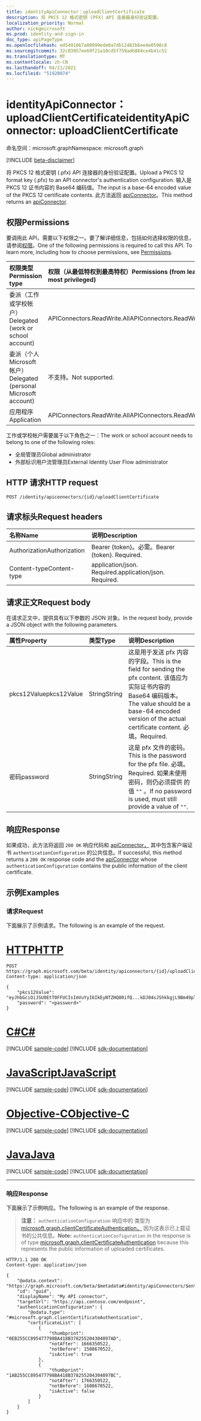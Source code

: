 ```yaml
---
title: identityApiConnector：uploadClientCertificate
description: 将 PKCS 12 格式密钥 (PFX) API 连接器身份验证配置。
localization_priority: Normal
author: nickgmicrosoft
ms.prod: identity-and-sign-in
doc_type: apiPageType
ms.openlocfilehash: ed5491867a08999ede0a7db12482b6ee4e0598c8
ms.sourcegitcommit: 32c83957ee69f21a10cd5f759adb884ce4b41c52
ms.translationtype: MT
ms.contentlocale: zh-CN
ms.lasthandoff: 04/21/2021
ms.locfileid: "51920074"
---
```

# <a name="identityapiconnector-uploadclientcertificate"></a><span data-ttu-id="db09d-103">identityApiConnector：uploadClientCertificate</span><span class="sxs-lookup"><span data-stu-id="db09d-103">identityApiConnector: uploadClientCertificate</span></span>

<span data-ttu-id="db09d-104">命名空间：microsoft.graph</span><span class="sxs-lookup"><span data-stu-id="db09d-104">Namespace: microsoft.graph</span></span>

[!INCLUDE [beta-disclaimer](../../includes/beta-disclaimer.md)]

<span data-ttu-id="db09d-105">将 PKCS 12 格式密钥 (.pfx) API 连接器的身份验证配置。</span><span class="sxs-lookup"><span data-stu-id="db09d-105">Upload a PKCS 12 format key (.pfx) to an API connector's authentication configuration.</span></span> <span data-ttu-id="db09d-106">输入是 PKCS 12 证书内容的 Base64 编码值。</span><span class="sxs-lookup"><span data-stu-id="db09d-106">The input is a base-64 encoded value of the PKCS 12 certificate contents.</span></span> <span data-ttu-id="db09d-107">此方法返回 [apiConnector](../resources/identityApiConnector.md)。</span><span class="sxs-lookup"><span data-stu-id="db09d-107">This method returns an [apiConnector](../resources/identityApiConnector.md).</span></span>

## <a name="permissions"></a><span data-ttu-id="db09d-108">权限</span><span class="sxs-lookup"><span data-stu-id="db09d-108">Permissions</span></span>

<span data-ttu-id="db09d-p102">要调用此 API，需要以下权限之一。要了解详细信息，包括如何选择权限的信息，请参阅[权限](/graph/permissions-reference)。</span><span class="sxs-lookup"><span data-stu-id="db09d-p102">One of the following permissions is required to call this API. To learn more, including how to choose permissions, see [Permissions](/graph/permissions-reference).</span></span>

| <span data-ttu-id="db09d-111">权限类型</span><span class="sxs-lookup"><span data-stu-id="db09d-111">Permission type</span></span>                        | <span data-ttu-id="db09d-112">权限（从最低特权到最高特权）</span><span class="sxs-lookup"><span data-stu-id="db09d-112">Permissions (from least to most privileged)</span></span> |
| :------------------------------------- | :------------------------------------------ |
| <span data-ttu-id="db09d-113">委派（工作或学校帐户）</span><span class="sxs-lookup"><span data-stu-id="db09d-113">Delegated (work or school account)</span></span>     | <span data-ttu-id="db09d-114">APIConnectors.ReadWrite.All</span><span class="sxs-lookup"><span data-stu-id="db09d-114">APIConnectors.ReadWrite.All</span></span> |
| <span data-ttu-id="db09d-115">委派（个人 Microsoft 帐户）</span><span class="sxs-lookup"><span data-stu-id="db09d-115">Delegated (personal Microsoft account)</span></span> | <span data-ttu-id="db09d-116">不支持。</span><span class="sxs-lookup"><span data-stu-id="db09d-116">Not supported.</span></span>  |
| <span data-ttu-id="db09d-117">应用程序</span><span class="sxs-lookup"><span data-stu-id="db09d-117">Application</span></span>                            | <span data-ttu-id="db09d-118">APIConnectors.ReadWrite.All</span><span class="sxs-lookup"><span data-stu-id="db09d-118">APIConnectors.ReadWrite.All</span></span> |

<span data-ttu-id="db09d-119">工作或学校帐户需要属于以下角色之一：</span><span class="sxs-lookup"><span data-stu-id="db09d-119">The work or school account needs to belong to one of the following roles:</span></span>

* <span data-ttu-id="db09d-120">全局管理员</span><span class="sxs-lookup"><span data-stu-id="db09d-120">Global administrator</span></span>
* <span data-ttu-id="db09d-121">外部标识用户流管理员</span><span class="sxs-lookup"><span data-stu-id="db09d-121">External Identity User Flow administrator</span></span>

## <a name="http-request"></a><span data-ttu-id="db09d-122">HTTP 请求</span><span class="sxs-lookup"><span data-stu-id="db09d-122">HTTP request</span></span>

<!-- { "blockType": "ignored" } -->

```http
POST /identity/apiconnectors/{id}/uploadClientCertificate
```

## <a name="request-headers"></a><span data-ttu-id="db09d-123">请求标头</span><span class="sxs-lookup"><span data-stu-id="db09d-123">Request headers</span></span>

| <span data-ttu-id="db09d-124">名称</span><span class="sxs-lookup"><span data-stu-id="db09d-124">Name</span></span>          | <span data-ttu-id="db09d-125">说明</span><span class="sxs-lookup"><span data-stu-id="db09d-125">Description</span></span>   |
|:--------------|:--------------|
| <span data-ttu-id="db09d-126">Authorization</span><span class="sxs-lookup"><span data-stu-id="db09d-126">Authorization</span></span> | <span data-ttu-id="db09d-p103">Bearer {token}。必需。</span><span class="sxs-lookup"><span data-stu-id="db09d-p103">Bearer {token}. Required.</span></span> |
| <span data-ttu-id="db09d-129">Content-type</span><span class="sxs-lookup"><span data-stu-id="db09d-129">Content-type</span></span>  | <span data-ttu-id="db09d-p104">application/json. Required.</span><span class="sxs-lookup"><span data-stu-id="db09d-p104">application/json. Required.</span></span> |

## <a name="request-body"></a><span data-ttu-id="db09d-132">请求正文</span><span class="sxs-lookup"><span data-stu-id="db09d-132">Request body</span></span>

<span data-ttu-id="db09d-133">在请求正文中，提供具有以下参数的 JSON 对象。</span><span class="sxs-lookup"><span data-stu-id="db09d-133">In the request body, provide a JSON object with the following parameters.</span></span>

|<span data-ttu-id="db09d-134">属性</span><span class="sxs-lookup"><span data-stu-id="db09d-134">Property</span></span>|<span data-ttu-id="db09d-135">类型</span><span class="sxs-lookup"><span data-stu-id="db09d-135">Type</span></span>|<span data-ttu-id="db09d-136">说明</span><span class="sxs-lookup"><span data-stu-id="db09d-136">Description</span></span>|
|:---|:---|:---|
|<span data-ttu-id="db09d-137">pkcs12Value</span><span class="sxs-lookup"><span data-stu-id="db09d-137">pkcs12Value</span></span>|<span data-ttu-id="db09d-138">String</span><span class="sxs-lookup"><span data-stu-id="db09d-138">String</span></span>| <span data-ttu-id="db09d-139">这是用于发送 pfx 内容的字段。</span><span class="sxs-lookup"><span data-stu-id="db09d-139">This is the field for sending the pfx content.</span></span> <span data-ttu-id="db09d-140">该值应为实际证书内容的 Base64 编码版本。</span><span class="sxs-lookup"><span data-stu-id="db09d-140">The value should be a base-64 encoded version of the actual certificate content.</span></span> <span data-ttu-id="db09d-141">必填。</span><span class="sxs-lookup"><span data-stu-id="db09d-141">Required.</span></span>|
|<span data-ttu-id="db09d-142">密码</span><span class="sxs-lookup"><span data-stu-id="db09d-142">password</span></span>|<span data-ttu-id="db09d-143">String</span><span class="sxs-lookup"><span data-stu-id="db09d-143">String</span></span>| <span data-ttu-id="db09d-144">这是 pfx 文件的密码。</span><span class="sxs-lookup"><span data-stu-id="db09d-144">This is the password for the pfx file.</span></span> <span data-ttu-id="db09d-145">必填。</span><span class="sxs-lookup"><span data-stu-id="db09d-145">Required.</span></span> <span data-ttu-id="db09d-146">如果未使用密码，则仍必须提供 的值 `""` 。</span><span class="sxs-lookup"><span data-stu-id="db09d-146">If no password is used, must still provide a value of `""`.</span></span>|

## <a name="response"></a><span data-ttu-id="db09d-147">响应</span><span class="sxs-lookup"><span data-stu-id="db09d-147">Response</span></span>

<span data-ttu-id="db09d-148">如果成功，此方法将返回 `200 OK` 响应代码和 [apiConnector，](../resources/identityApiConnector.md) 其中包含客户端证书 `authenticationConfiguration` 的公共信息。</span><span class="sxs-lookup"><span data-stu-id="db09d-148">If successful, this method returns a `200 OK` response code and the [apiConnector](../resources/identityApiConnector.md) whose `authenticationConfiguration` contains the public information of the client certificate.</span></span>

## <a name="examples"></a><span data-ttu-id="db09d-149">示例</span><span class="sxs-lookup"><span data-stu-id="db09d-149">Examples</span></span>

### <a name="request"></a><span data-ttu-id="db09d-150">请求</span><span class="sxs-lookup"><span data-stu-id="db09d-150">Request</span></span>

<span data-ttu-id="db09d-151">下面展示了示例请求。</span><span class="sxs-lookup"><span data-stu-id="db09d-151">The following is an example of the request.</span></span>


# <a name="http"></a>[<span data-ttu-id="db09d-152">HTTP</span><span class="sxs-lookup"><span data-stu-id="db09d-152">HTTP</span></span>](#tab/http)
<!-- {
  "blockType": "request",
  "name": "identityapiconnector_uploadclientcertificate"
}-->

```http
POST https://graph.microsoft.com/beta/identity/apiconnectors/{id}/uploadClientCertificate
Content-type: application/json

{
    "pkcs12Value": "eyJhbGciOiJSU0EtT0FFUCIsImVuYyI6IkEyNTZHQ00ifQ...kDJ04sJShkkgjL9Bm49plA",
    "password": "<password>"
}
```
# <a name="c"></a>[<span data-ttu-id="db09d-153">C#</span><span class="sxs-lookup"><span data-stu-id="db09d-153">C#</span></span>](#tab/csharp)
[!INCLUDE [sample-code](../includes/snippets/csharp/identityapiconnector-uploadclientcertificate-csharp-snippets.md)]
[!INCLUDE [sdk-documentation](../includes/snippets/snippets-sdk-documentation-link.md)]

# <a name="javascript"></a>[<span data-ttu-id="db09d-154">JavaScript</span><span class="sxs-lookup"><span data-stu-id="db09d-154">JavaScript</span></span>](#tab/javascript)
[!INCLUDE [sample-code](../includes/snippets/javascript/identityapiconnector-uploadclientcertificate-javascript-snippets.md)]
[!INCLUDE [sdk-documentation](../includes/snippets/snippets-sdk-documentation-link.md)]

# <a name="objective-c"></a>[<span data-ttu-id="db09d-155">Objective-C</span><span class="sxs-lookup"><span data-stu-id="db09d-155">Objective-C</span></span>](#tab/objc)
[!INCLUDE [sample-code](../includes/snippets/objc/identityapiconnector-uploadclientcertificate-objc-snippets.md)]
[!INCLUDE [sdk-documentation](../includes/snippets/snippets-sdk-documentation-link.md)]

# <a name="java"></a>[<span data-ttu-id="db09d-156">Java</span><span class="sxs-lookup"><span data-stu-id="db09d-156">Java</span></span>](#tab/java)
[!INCLUDE [sample-code](../includes/snippets/java/identityapiconnector-uploadclientcertificate-java-snippets.md)]
[!INCLUDE [sdk-documentation](../includes/snippets/snippets-sdk-documentation-link.md)]

---


### <a name="response"></a><span data-ttu-id="db09d-157">响应</span><span class="sxs-lookup"><span data-stu-id="db09d-157">Response</span></span>

<span data-ttu-id="db09d-158">下面展示了示例响应。</span><span class="sxs-lookup"><span data-stu-id="db09d-158">The following is an example of the response.</span></span>

> <span data-ttu-id="db09d-159">**注意：** `authenticationConfiguration` 响应中的 类型为 [microsoft.graph.clientCertificateAuthentication，](../resources/clientcertificateauthentication.md) 因为这表示已上载证书的公共信息。</span><span class="sxs-lookup"><span data-stu-id="db09d-159">**Note:** `authenticationConfiguration` in the response is of type [microsoft.graph.clientCertificateAuthentication](../resources/clientcertificateauthentication.md) because this represents the public information of uploaded certificates.</span></span>

<!-- {
  "blockType": "response",
  "truncated": true,
  "@odata.type": "microsoft.graph.identityApiConnector"
}
-->

```http
HTTP/1.1 200 OK
Content-type: application/json

{
    "@odata.context": "https://graph.microsoft.com/beta/$metadata#identity/apiConnectors/$entity",
    "id": "guid",
    "displayName": "My API connector",
    "targetUrl": "https://api.contoso.com/endpoint",
    "authenticationConfiguration": {
        "@odata.type": "#microsoft.graph.clientCertificateAuthentication",
        "certificateList": [
            {
                "thumbprint": "0EB255CC895477798BA418B378255204304897AD",
                "notAfter": 1666350522,
                "notBefore": 1508670522,
                "isActive": true
            },
            {
                "thumbprint": "1AB255CC895477798BA418B378255204304897BC",
                "notAfter": 1766350522,
                "notBefore": 1608670522,
                "isActive": false
            }
        ]
    }
}
```

<!-- uuid: 16cd6b66-4b1a-43a1-adaf-3a886856ed982019-02-04 14:57:30 UTC -->
<!-- {
  "type": "#page.annotation",
  "description": "identityApiConnector: uploadClientCertificate",
  "keywords": "",
  "section": "documentation",
  "tocPath": ""
}-->
